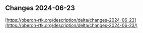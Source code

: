 ## Changes 2024-06-23

[https://oberon-rtk.org/description/delta/changes-2024-06-23](https://oberon-rtk.org/description/delta/changes-2024-06-23/)
